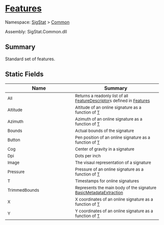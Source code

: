 # [Features](./Features.md)

Namespace: [SigStat]() > [Common](./README.md)

Assembly: SigStat.Common.dll

## Summary
Standard set of features.

## Static Fields

| Name<div><a href="#"><img width=400></a></div> | Summary<div><a href="#"><img width=475></a></div> | 
| --- | --- | 
| <sub>All</sub> | <sub>Returns a readonly list of all [FeatureDescriptor](../../docs/mdSigStat/Common/FeatureDescriptor.md)s defined in [Features](../../docs/mdSigStat/Common/Features.md)</sub> | 
| <sub>Altitude</sub> | <sub>Altitude of an online signature as a function of [T](../../docs/mdSigStat/Common/Features.md)</sub> | 
| <sub>Azimuth</sub> | <sub>Azimuth of an online signature as a function of [T](../../docs/mdSigStat/Common/Features.md)</sub> | 
| <sub>Bounds</sub> | <sub>Actual bounds of the signature</sub> | 
| <sub>Button</sub> | <sub>Pen position of an online signature as a function of [T](../../docs/mdSigStat/Common/Features.md)</sub> | 
| <sub>Cog</sub> | <sub>Center of gravity in a signature</sub> | 
| <sub>Dpi</sub> | <sub>Dots per inch</sub> | 
| <sub>Image</sub> | <sub>The visaul representation of a signature</sub> | 
| <sub>Pressure</sub> | <sub>Pressure of an online signature as a function of [T](../../docs/mdSigStat/Common/Features.md)</sub> | 
| <sub>T</sub> | <sub>Timestamps for online signatures</sub> | 
| <sub>TrimmedBounds</sub> | <sub>Represents the main body of the signature [BasicMetadataExtraction](../../docs/mdSigStat/Common/BasicMetadataExtraction.md)</sub> | 
| <sub>X</sub> | <sub>X coordinates of an online signature as a function of [T](../../docs/mdSigStat/Common/Features.md)</sub> | 
| <sub>Y</sub> | <sub>Y coordinates of an online signature as a function of [T](../../docs/mdSigStat/Common/Features.md)</sub> | 


